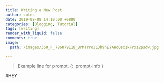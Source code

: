 ```yaml
---
title: Writing a New Post
author: cotes
date: 2019-08-08 14:10:00 +0800
categories: [Blogging, Tutorial]
tags: [writing]
render_with_liquid: false
comments: true
image:
  path: /images/360_F_786079118_BrMTrroJLJh9hEYAHoOsx1kFrxz2psdw.jpg

---
```


> Example line for prompt.
{: .prompt-info }

#HEY

